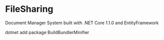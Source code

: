# FileSharing
Document Manager System built with .NET Core 1.1.0 and EntityFramework


dotnet add package BuildBundlerMinifier
